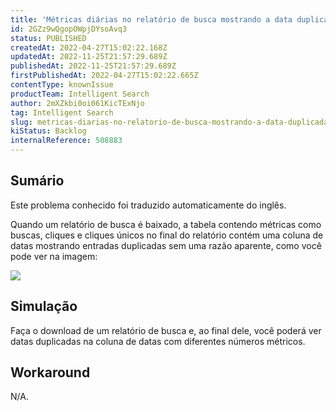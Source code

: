 ```yaml
---
title: 'Métricas diárias no relatório de busca mostrando a data duplicada'
id: 2GZz9wQgopOWpjDYsoAvq3
status: PUBLISHED
createdAt: 2022-04-27T15:02:22.168Z
updatedAt: 2022-11-25T21:57:29.689Z
publishedAt: 2022-11-25T21:57:29.689Z
firstPublishedAt: 2022-04-27T15:02:22.665Z
contentType: knownIssue
productTeam: Intelligent Search
author: 2mXZkbi0oi061KicTExNjo
tag: Intelligent Search
slug: metricas-diarias-no-relatorio-de-busca-mostrando-a-data-duplicada
kiStatus: Backlog
internalReference: 508883
---
```


## Sumário

<div class="alert alert-info">
  <p>Este problema conhecido foi traduzido automaticamente do inglês.</p>
</div>


Quando um relatório de busca é baixado, a tabela contendo métricas como buscas, cliques e cliques únicos no final do relatório contém uma coluna de datas mostrando entradas duplicadas sem uma razão aparente, como você pode ver na imagem:

 ![](https://vtexhelp.zendesk.com/attachments/token/5c2UeFN2SuSga7svfBs5UPNF5/?name=inline-1918989527.png)



## Simulação


Faça o download de um relatório de busca e, ao final dele, você poderá ver datas duplicadas na coluna de datas com diferentes números métricos.



## Workaround


N/A.

